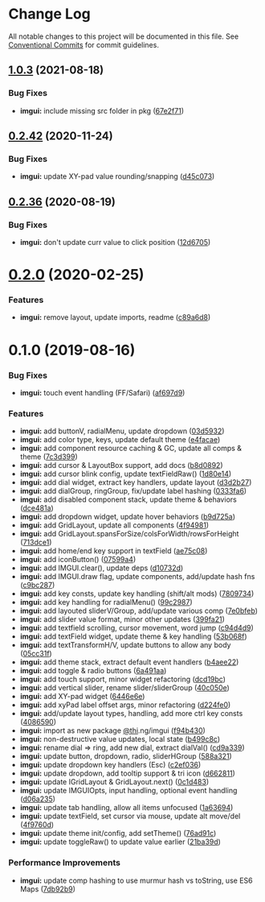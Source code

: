 #  Change Log 

All notable changes to this project will be documented in this file. See [Conventional Commits](https://conventionalcommits.org) for commit guidelines. 

##  [1.0.3](https://github.com/thi-ng/umbrella/compare/@thi.ng/imgui@1.0.2...@thi.ng/imgui@1.0.3) (2021-08-18) 

###  Bug Fixes 

- **imgui:** include missing src folder in pkg ([67e2f71](https://github.com/thi-ng/umbrella/commit/67e2f71e098a57677d8a44a44b30c31ae11546ca)) 

##  [0.2.42](https://github.com/thi-ng/umbrella/compare/@thi.ng/imgui@0.2.41...@thi.ng/imgui@0.2.42) (2020-11-24) 

###  Bug Fixes 

- **imgui:** update XY-pad value rounding/snapping ([d45c073](https://github.com/thi-ng/umbrella/commit/d45c073cea07dd35035a3be3e0ba94e2bc89cf69)) 

##  [0.2.36](https://github.com/thi-ng/umbrella/compare/@thi.ng/imgui@0.2.35...@thi.ng/imgui@0.2.36) (2020-08-19) 

###  Bug Fixes 

- **imgui:** don't update curr value to click position ([12d6705](https://github.com/thi-ng/umbrella/commit/12d670515ecf7b44ca3143b933a459e760e4d918)) 

#  [0.2.0](https://github.com/thi-ng/umbrella/compare/@thi.ng/imgui@0.1.7...@thi.ng/imgui@0.2.0) (2020-02-25) 

###  Features 

- **imgui:** remove layout, update imports, readme ([c89a6d8](https://github.com/thi-ng/umbrella/commit/c89a6d8c200631f257cb8051214848ebd88cdd9a)) 

#  0.1.0 (2019-08-16) 

###  Bug Fixes 

- **imgui:** touch event handling (FF/Safari) ([af697d9](https://github.com/thi-ng/umbrella/commit/af697d9)) 

###  Features 

- **imgui:** add buttonV, radialMenu, update dropdown ([03d5932](https://github.com/thi-ng/umbrella/commit/03d5932)) 
- **imgui:** add color type, keys, update default theme ([e4facae](https://github.com/thi-ng/umbrella/commit/e4facae)) 
- **imgui:** add component resource caching & GC, update all comps & theme ([7c3d399](https://github.com/thi-ng/umbrella/commit/7c3d399)) 
- **imgui:** add cursor & LayoutBox support, add docs ([b8d0892](https://github.com/thi-ng/umbrella/commit/b8d0892)) 
- **imgui:** add cursor blink config, update textFieldRaw() ([1d80e14](https://github.com/thi-ng/umbrella/commit/1d80e14)) 
- **imgui:** add dial widget, extract key handlers, update layout ([d3d2b27](https://github.com/thi-ng/umbrella/commit/d3d2b27)) 
- **imgui:** add dialGroup, ringGroup, fix/update label hashing ([0333fa6](https://github.com/thi-ng/umbrella/commit/0333fa6)) 
- **imgui:** add disabled component stack, update theme & behaviors ([dce481a](https://github.com/thi-ng/umbrella/commit/dce481a)) 
- **imgui:** add dropdown widget, update hover behaviors ([b9d725a](https://github.com/thi-ng/umbrella/commit/b9d725a)) 
- **imgui:** add GridLayout, update all components ([4f94981](https://github.com/thi-ng/umbrella/commit/4f94981)) 
- **imgui:** add GridLayout.spansForSize/colsForWidth/rowsForHeight ([713dce1](https://github.com/thi-ng/umbrella/commit/713dce1)) 
- **imgui:** add home/end key support in textField ([ae75c08](https://github.com/thi-ng/umbrella/commit/ae75c08)) 
- **imgui:** add iconButton() ([07599a4](https://github.com/thi-ng/umbrella/commit/07599a4)) 
- **imgui:** add IMGUI.clear(), update deps ([d10732d](https://github.com/thi-ng/umbrella/commit/d10732d)) 
- **imgui:** add IMGUI.draw flag, update components, add/update hash fns ([c9bc287](https://github.com/thi-ng/umbrella/commit/c9bc287)) 
- **imgui:** add key consts, update key handling (shift/alt mods) ([7809734](https://github.com/thi-ng/umbrella/commit/7809734)) 
- **imgui:** add key handling for radialMenu() ([99c2987](https://github.com/thi-ng/umbrella/commit/99c2987)) 
- **imgui:** add layouted sliderV/Group, add/update various comp ([7e0bfeb](https://github.com/thi-ng/umbrella/commit/7e0bfeb)) 
- **imgui:** add slider value format, minor other updates ([399fa21](https://github.com/thi-ng/umbrella/commit/399fa21)) 
- **imgui:** add textfield scrolling, cursor movement, word jump ([c94d4d9](https://github.com/thi-ng/umbrella/commit/c94d4d9)) 
- **imgui:** add textField widget, update theme & key handling ([53b068f](https://github.com/thi-ng/umbrella/commit/53b068f)) 
- **imgui:** add textTransformH/V, update buttons to allow any body ([05cc31f](https://github.com/thi-ng/umbrella/commit/05cc31f)) 
- **imgui:** add theme stack, extract default event handlers ([b4aee22](https://github.com/thi-ng/umbrella/commit/b4aee22)) 
- **imgui:** add toggle & radio buttons ([6a491aa](https://github.com/thi-ng/umbrella/commit/6a491aa)) 
- **imgui:** add touch support, minor widget refactoring ([dcd19bc](https://github.com/thi-ng/umbrella/commit/dcd19bc)) 
- **imgui:** add vertical slider, rename slider/sliderGroup ([40c050e](https://github.com/thi-ng/umbrella/commit/40c050e)) 
- **imgui:** add XY-pad widget ([6446e6e](https://github.com/thi-ng/umbrella/commit/6446e6e)) 
- **imgui:** add xyPad label offset args, minor refactoring ([d224fe0](https://github.com/thi-ng/umbrella/commit/d224fe0)) 
- **imgui:** add/update layout types, handling, add more ctrl key consts ([4086590](https://github.com/thi-ng/umbrella/commit/4086590)) 
- **imgui:** import as new package [@thi](https://github.com/thi).ng/imgui ([f94b430](https://github.com/thi-ng/umbrella/commit/f94b430)) 
- **imgui:** non-destructive value updates, local state ([b499c8c](https://github.com/thi-ng/umbrella/commit/b499c8c)) 
- **imgui:** rename dial => ring, add new dial, extract dialVal() ([cd9a339](https://github.com/thi-ng/umbrella/commit/cd9a339)) 
- **imgui:** update button, dropdown, radio, sliderHGroup ([588a321](https://github.com/thi-ng/umbrella/commit/588a321)) 
- **imgui:** update dropdown key handlers (Esc) ([c2ef036](https://github.com/thi-ng/umbrella/commit/c2ef036)) 
- **imgui:** update dropdown, add tooltip support & tri icon ([d662811](https://github.com/thi-ng/umbrella/commit/d662811)) 
- **imgui:** update IGridLayout & GridLayout.next() ([0c1d483](https://github.com/thi-ng/umbrella/commit/0c1d483)) 
- **imgui:** update IMGUIOpts, input handling, optional event handling ([d06a235](https://github.com/thi-ng/umbrella/commit/d06a235)) 
- **imgui:** update tab handling, allow all items unfocused ([1a63694](https://github.com/thi-ng/umbrella/commit/1a63694)) 
- **imgui:** update textField, set cursor via mouse, update alt move/del ([4f9760d](https://github.com/thi-ng/umbrella/commit/4f9760d)) 
- **imgui:** update theme init/config, add setTheme() ([76ad91c](https://github.com/thi-ng/umbrella/commit/76ad91c)) 
- **imgui:** update toggleRaw() to update value earlier ([21ba39d](https://github.com/thi-ng/umbrella/commit/21ba39d)) 

###  Performance Improvements 

- **imgui:** update comp hashing to use murmur hash vs toString, use ES6 Maps ([7db92b9](https://github.com/thi-ng/umbrella/commit/7db92b9)) 
